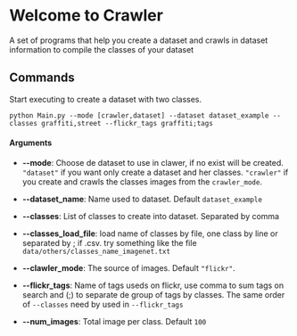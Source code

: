 # Welcome to Crawler

A set of programs that help you create a dataset and crawls in dataset information to compile the classes of your dataset

## Commands

Start executing to create a dataset with two classes.
    
    python Main.py --mode [crawler,dataset] --dataset dataset_example --classes graffiti,street --flickr_tags graffiti;tags
    
    
#### Arguments

* **--mode**: Choose de dataset to use in clawer, if no exist will be created. `"dataset"` if you want only create a dataset and her classes. `"crawler"` if you create and crawls the classes images from the `crawler_mode`.

* **--dataset_name**: Name used to dataset. Default `dataset_example`

* **--classes**: List of classes to create into dataset. Separated by comma

* **--classes_load_file**: load name of classes by file, one class by line or separated by ; if .csv. try something like the file `data/others/classes_name_imagenet.txt`

* **--clawler_mode**: The source of images. Default `"flickr"`.

* **--flickr_tags**: Name of tags useds on flickr, use comma to sum tags on search and (;) to separate de group of tags by classes. The same order of `--classes` need by used in `--flickr_tags`

* **--num_images**: Total image per class. Default `100`